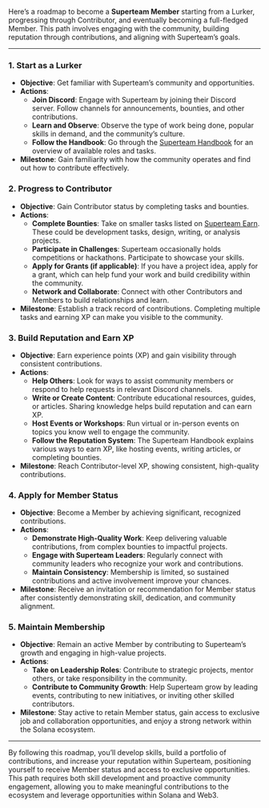 
Here’s a roadmap to become a **Superteam Member** starting from a Lurker, progressing through Contributor, and eventually becoming a full-fledged Member. This path involves engaging with the community, building reputation through contributions, and aligning with Superteam’s goals.

---

### **1. Start as a Lurker**
   - **Objective**: Get familiar with Superteam’s community and opportunities.
   - **Actions**:
     - **Join Discord**: Engage with Superteam by joining their Discord server. Follow channels for announcements, bounties, and other contributions.
     - **Learn and Observe**: Observe the type of work being done, popular skills in demand, and the community’s culture.
     - **Follow the Handbook**: Go through the [Superteam Handbook](https://docs.superteam.fun/the-superteam-handbook) for an overview of available roles and tasks.
   - **Milestone**: Gain familiarity with how the community operates and find out how to contribute effectively.

### **2. Progress to Contributor**
   - **Objective**: Gain Contributor status by completing tasks and bounties.
   - **Actions**:
     - **Complete Bounties**: Take on smaller tasks listed on [Superteam Earn](https://earn.superteam.fun). These could be development tasks, design, writing, or analysis projects.
     - **Participate in Challenges**: Superteam occasionally holds competitions or hackathons. Participate to showcase your skills.
     - **Apply for Grants (if applicable)**: If you have a project idea, apply for a grant, which can help fund your work and build credibility within the community.
     - **Network and Collaborate**: Connect with other Contributors and Members to build relationships and learn.
   - **Milestone**: Establish a track record of contributions. Completing multiple tasks and earning XP can make you visible to the community.

### **3. Build Reputation and Earn XP**
   - **Objective**: Earn experience points (XP) and gain visibility through consistent contributions.
   - **Actions**:
     - **Help Others**: Look for ways to assist community members or respond to help requests in relevant Discord channels.
     - **Write or Create Content**: Contribute educational resources, guides, or articles. Sharing knowledge helps build reputation and can earn XP.
     - **Host Events or Workshops**: Run virtual or in-person events on topics you know well to engage the community.
     - **Follow the Reputation System**: The Superteam Handbook explains various ways to earn XP, like hosting events, writing articles, or completing bounties.
   - **Milestone**: Reach Contributor-level XP, showing consistent, high-quality contributions.

### **4. Apply for Member Status**
   - **Objective**: Become a Member by achieving significant, recognized contributions.
   - **Actions**:
     - **Demonstrate High-Quality Work**: Keep delivering valuable contributions, from complex bounties to impactful projects.
     - **Engage with Superteam Leaders**: Regularly connect with community leaders who recognize your work and contributions.
     - **Maintain Consistency**: Membership is limited, so sustained contributions and active involvement improve your chances.
   - **Milestone**: Receive an invitation or recommendation for Member status after consistently demonstrating skill, dedication, and community alignment.

### **5. Maintain Membership**
   - **Objective**: Remain an active Member by contributing to Superteam’s growth and engaging in high-value projects.
   - **Actions**:
     - **Take on Leadership Roles**: Contribute to strategic projects, mentor others, or take responsibility in the community.
     - **Contribute to Community Growth**: Help Superteam grow by leading events, contributing to new initiatives, or inviting other skilled contributors.
   - **Milestone**: Stay active to retain Member status, gain access to exclusive job and collaboration opportunities, and enjoy a strong network within the Solana ecosystem.

---

By following this roadmap, you’ll develop skills, build a portfolio of contributions, and increase your reputation within Superteam, positioning yourself to receive Member status and access to exclusive opportunities. This path requires both skill development and proactive community engagement, allowing you to make meaningful contributions to the ecosystem and leverage opportunities within Solana and Web3.